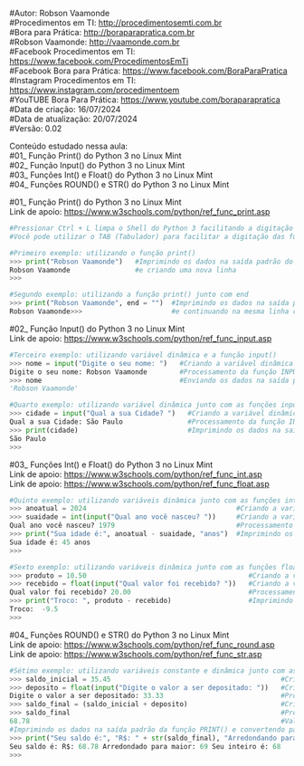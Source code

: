#Autor: Robson Vaamonde<br>
#Procedimentos em TI: http://procedimentosemti.com.br<br>
#Bora para Prática: http://boraparapratica.com.br<br>
#Robson Vaamonde: http://vaamonde.com.br<br>
#Facebook Procedimentos em TI: https://www.facebook.com/ProcedimentosEmTi<br>
#Facebook Bora para Prática: https://www.facebook.com/BoraParaPratica<br>
#Instagram Procedimentos em TI: https://www.instagram.com/procedimentoem<br>
#YouTUBE Bora Para Prática: https://www.youtube.com/boraparapratica<br>
#Data de criação: 16/07/2024<br>
#Data de atualização: 20/07/2024<br>
#Versão: 0.02<br>

Conteúdo estudado nessa aula:<br>
#01_ Função Print() do Python 3 no Linux Mint<br>
#02_ Função Input() do Python 3 no Linux Mint<br>
#03_ Funções Int() e Float() do Python 3 no Linux Mint<br>
#04_ Funções ROUND() e STR() do Python 3 no Linux Mint<br>

#01_ Função Print() do Python 3 no Linux Mint<br>
Link de apoio: https://www.w3schools.com/python/ref_func_print.asp
```python
#Pressionar Ctrl + L limpa o Shell do Python 3 facilitando a digitação
#Você pode utilizar o TAB (Tabulador) para facilitar a digitação das funções

#Primeiro exemplo: utilizando o função print()
>>> print("Robson Vaamonde")   #Imprimindo os dados na saída padrão do valor da função PRINT()
Robson Vaamonde                #e criando uma nova linha
>>>

#Segundo exemplo: utilizando a função print() junto com end
>>> print("Robson Vaamonde", end = "")  #Imprimindo os dados na saída padrão do valor da função PRINT()
Robson Vaamonde>>>                      #e continuando na mesma linha com a expressão END
```

#02_ Função Input() do Python 3 no Linux Mint<br>
Link de apoio: https://www.w3schools.com/python/ref_func_input.asp
```python
#Terceiro exemplo: utilizando variável dinâmica e a função input()
>>> nome = input("Digite o seu nome: ")   #Criando a variável dinâmica e recebendo o argumento da função INPUT()
Digite o seu nome: Robson Vaamonde        #Processamento da função INPUT() e digitando do valor a ser atribuído na variável nome
>>> nome                                  #Enviando os dados na saída padrão do valor da variável dinâmica
'Robson Vaamonde'

#Quarto exemplo: utilizando variável dinâmica junto com as funções input() e print()
>>> cidade = input("Qual a sua Cidade? ")   #Criando a variável dinâmica e recebendo o argumento da função INPUT()
Qual a sua Cidade: São Paulo                #Processamento da função INPUT() e digitando o valor a ser atribuído na variável cidade
>>> print(cidade)                           #Imprimindo os dados na saída padrão do valor da função PRINT()
São Paulo
>>>
```

#03_ Funções Int() e Float() do Python 3 no Linux Mint<br>
Link de apoio: https://www.w3schools.com/python/ref_func_int.asp<br>
Link de apoio: https://www.w3schools.com/python/ref_func_float.asp
```python
#Quinto exemplo: utilizando variáveis dinâmica junto com as funções int(), input() e print() para cálculo de aritmética
>>> anoatual = 2024                                     #Criando a variável dinâmica e atribuindo o valor inteiro/numérico
>>> suaidade = int(input("Qual ano você nasceu? "))     #Criando a variável dinâmica e recebendo o argumento da função INPUT() convertendo para Inteiro com a função INT()
Qual ano você nasceu? 1979                              #Processamento da função INPUT() e digitando o valor a ser convertido para inteiro INT() e atribuído na variável suaidade
>>> print("Sua idade é:", anoatual - suaidade, "anos")  #Imprimindo os dados na saída padrão da função PRINT() e subtraindo as variáveis anoatual - suaidade
Sua idade é: 45 anos
>>>

#Sexto exemplo: utilizando variáveis dinâmica junto com as funções float(), input() e print() para cálculo de aritmética
>>> produto = 10.50                                        #Criando a variável dinâmica e atribuindo o valor numérico de ponto flutuante (decimal)
>>> recebido = float(input("Qual valor foi recebido? "))   #Criando a variável dinâmica e recebendo o argumento da função INPUT() convertendo para Decimal com a função FLOAT()
Qual valor foi recebido? 20.00                             #Processamento da função INPUT() e digitando o valor a ser convertido para decimal FLOAT() e atribuído na variável recebido
>>> print("Troco: ", produto - recebido)                   #Imprimindo os dados na saída padrão da função PRINT() e subtraindo as variáveis produto - recebido
Troco:  -9.5
>>>
```

#04_ Funções ROUND() e STR() do Python 3 no Linux Mint<br>
Link de apoio: https://www.w3schools.com/python/ref_func_round.asp<br>
Link de apoio: https://www.w3schools.com/python/ref_func_str.asp
```python
#Sétimo exemplo: utilizando variáveis constante e dinâmica junto com as funções float(), input(), print(), str(), round() e int() para cálculo de aritmética
>>> saldo_inicial = 35.45                                          #Criando a variável constante e atribuindo o valor numérico de ponto flutuante (decimal)
>>> deposito = float(input("Digite o valor a ser depositado: "))   #Criando a variável dinâmica e atribuindo o valor numérico de ponto flutuante (decimal)
Digite o valor a ser depositado: 33.33                             #Processamento da função INPUT() e digitando o valor a ser convertido para decimal (FLOAT) e atribuído a variável deposito
>>> saldo_final = (saldo_inicial + deposito)                       #Criando a variável dinâmica e atribuindo o cálculo aritmético de substração das variáveis
>>> saldo_final                                                    #Processamento da variável e impressão do valores na tela
68.78                                                              #Valor da variável dinâmica saldo_final
#Imprimindo os dados na saída padrão da função PRINT() e convertendo para String com a função STR(), arredondado para maior com a função ROUND() e Inteiro com a função INT()
>>> print("Seu saldo é:", "R$: " + str(saldo_final), "Arredondando para maior:", round(saldo_final), "Seu inteiro é:", int(saldo_final))
Seu saldo é: R$: 68.78 Arredondado para maior: 69 Seu inteiro é: 68
>>> 
```